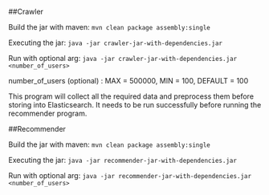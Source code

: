 ##Crawler

Build the jar with maven: `mvn clean package assembly:single`

Executing the jar: `java -jar crawler-jar-with-dependencies.jar`

Run with optional arg: `java -jar crawler-jar-with-dependencies.jar <number_of_users>`

number_of_users (optional) : MAX = 500000, MIN = 100, DEFAULT = 100

This program will collect all the required data and preprocess them before storing into Elasticsearch. 
It needs to be run successfully before running the recommender program.

##Recommender

Build the jar with maven: `mvn clean package assembly:single`

Executing the jar: `java -jar recommender-jar-with-dependencies.jar`

Run with optional arg: `java -jar recommender-jar-with-dependencies.jar <number_of_users>`